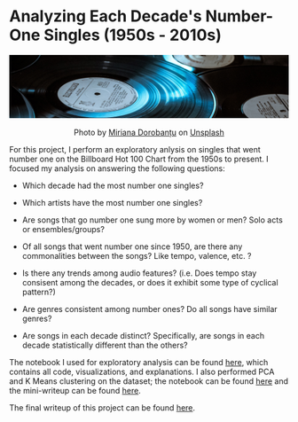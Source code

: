 # Analyzing Each Decade's Number-One Singles (1950s - 2010s)

![image](/reports/images/miriana-doroban-unsplash-copy.jpg)

<center><span>Photo by <a href="https://unsplash.com/@mirianaa_?utm_source=unsplash&amp;utm_medium=referral&amp;utm_content=creditCopyText">Miriana Dorobanțu</a> on <a href="https://unsplash.com/s/photos/records?utm_source=unsplash&amp;utm_medium=referral&amp;utm_content=creditCopyText">Unsplash</a></span></center>


<p></p>

For this project, I perform an exploratory anlysis on singles that went number one on the Billboard Hot 100 Chart from the 1950s to present. I focused my analysis on answering the following questions:

* Which decade had the most number one singles?

* Which artists have the most number one singles?

* Are songs that go number one sung more by women or men? Solo acts or ensembles/groups?

* Of all songs that went number one since 1950, are there any commonalities between the songs? Like tempo, valence, etc. ?

* Is there any trends among audio features? (i.e. Does tempo stay consisent among the decades, or does it exhibit some type of cyclical pattern?)

* Are genres consistent among number ones? Do all songs have similar genres?

* Are songs in each decade distinct? Specifically, are songs in each decade statistically different than the others?

The notebook I used for exploratory analysis can be found [here](https://nbviewer.jupyter.org/github/d-alvear/Analyzing-Music-by-Decade/blob/main/notebooks/7-exploration-and-analysis.ipynb), which contains all code, visualizations, and explanations. I also performed PCA and K Means clustering on the dataset; the notebook can be found [here](https://github.com/d-alvear/Analyzing-Music-by-Decade/blob/main/notebooks/8-pca-clustering.ipynb) and the mini-writeup can be found [here]().

The final writeup of this project can be found [here](https://github.com/d-alvear/Analyzing-Music-by-Decade/blob/main/reports/project-writeup.md).


